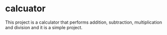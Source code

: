 # calcuator
This project is a calculator that performs addition, subtraction, multiplication and division and it is a simple project.
